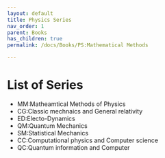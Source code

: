```yaml
---
layout: default
title: Physics Series
nav_order: 1
parent: Books
has_children: true
permalink: /docs/Books/PS:Mathematical Methods

---
```



# List of Series

* MM:Matheamtical Methods of Physics
* CG:Classic mechnaics and General relativity
* ED:Electo-Dynamics
* QM:Quantum Mechanics
* SM:Statistical Mechanics
* CC:Computational physics and Computer science
* QC:Quantum information and Computer
